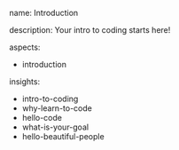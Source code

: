 name: Introduction

description: Your intro to coding starts here!

aspects:
  - introduction

insights:
  - intro-to-coding
  - why-learn-to-code
  - hello-code
  - what-is-your-goal
  - hello-beautiful-people 